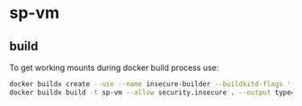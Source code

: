 # sp-vm

## build
To get working mounts during docker build process use:
```bash
docker buildx create --use --name insecure-builder --buildkitd-flags '--allow-insecure-entitlement security.insecure'
docker buildx build -t sp-vm --allow security.insecure . --output type=local,dest=./out
```

